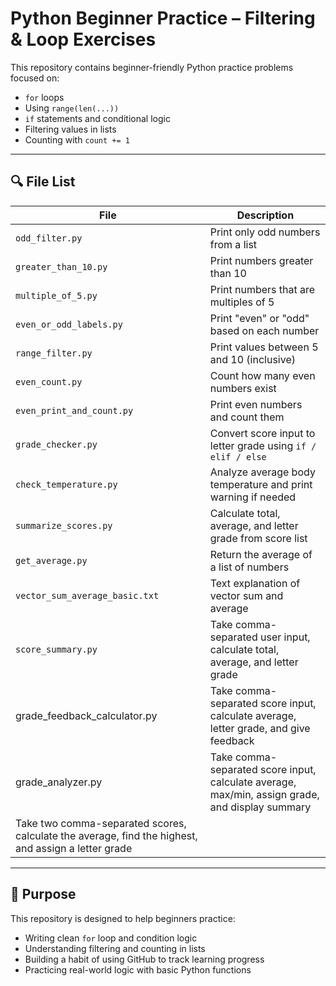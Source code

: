 # Python Beginner Practice – Filtering & Loop Exercises

This repository contains beginner-friendly Python practice problems focused on:

- `for` loops  
- Using `range(len(...))`  
- `if` statements and conditional logic  
- Filtering values in lists  
- Counting with `count += 1`

---

## 🔍 File List

| File | Description |
|------|-------------|
| `odd_filter.py` | Print only odd numbers from a list |
| `greater_than_10.py` | Print numbers greater than 10 |
| `multiple_of_5.py` | Print numbers that are multiples of 5 |
| `even_or_odd_labels.py` | Print "even" or "odd" based on each number |
| `range_filter.py` | Print values between 5 and 10 (inclusive) |
| `even_count.py` | Count how many even numbers exist |
| `even_print_and_count.py` | Print even numbers and count them |
| `grade_checker.py` | Convert score input to letter grade using `if / elif / else` |
| `check_temperature.py` | Analyze average body temperature and print warning if needed |
| `summarize_scores.py` | Calculate total, average, and letter grade from score list |
| `get_average.py` | Return the average of a list of numbers |
| `vector_sum_average_basic.txt` | Text explanation of vector sum and average |
| `score_summary.py` | Take comma-separated user input, calculate total, average, and letter grade |
| grade_feedback_calculator.py | Take comma-separated score input, calculate average, letter grade, and give feedback |
| grade_analyzer.py | Take comma-separated score input, calculate average, max/min, assign grade, and display summary |
| Take two comma-separated scores, calculate the average, find the highest, and assign a letter grade |



---

## 📝 Purpose

This repository is designed to help beginners practice:

- Writing clean `for` loop and condition logic  
- Understanding filtering and counting in lists  
- Building a habit of using GitHub to track learning progress  
- Practicing real-world logic with basic Python functions
